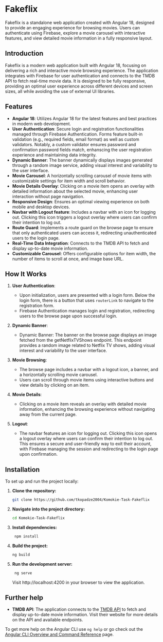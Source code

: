 # Fakeflix

Fakeflix is a standalone web application created with Angular 18, designed to provide an engaging experience for browsing movies. Users can authenticate using Firebase, explore a movie carousel with interactive features, and view detailed movie information in a fully responsive layout.

## Introduction

Fakeflix is a modern web application built with Angular 18, focusing on delivering a rich and interactive movie browsing experience. The application integrates with Firebase for user authentication and connects to the TMDB API to fetch real-time movie data. It is designed to be fully responsive, providing an optimal user experience across different devices and screen sizes, all while avoiding the use of external UI libraries.

## Features

- **Angular 18**: Utilizes Angular 18 for the latest features and best practices in modern web development.
- **User Authentication**: Secure login and registration functionalities managed through Firebase Authentication. Forms feature built-in validation (e.g., required fields, email format) as well as custom validators. Notably, a custom validator ensures password and confirmation password fields match, enhanscing the user registration experience and maintaining data integrity.
- **Dynamic Banner**: The banner dynamically displays images generated through a random image service, adding visual interest and variability to the user interface.
- **Movie Carousel**: A horizontally scrolling carousel of movie items with customizable settings for item width and scroll behavior.
- **Movie Details Overlay**: Clicking on a movie item opens an overlay with detailed information about the selected movie, enhancing user interaction without page navigation.
- **Responsive Design**: Ensures an optimal viewing experience on both mobile and desktop devices.
- **Navbar with Logout feature**: Includes a navbar with an icon for logging out. Clicking this icon triggers a logout overlay where users can confirm their intention to log out.
- **Route Guard**: Implements a route guard on the browse page to ensure that only authenticated users can access it, redirecting unauthenticated users to the login page.
- **Real-Time Data Integration**: Connects to the TMDB API to fetch and display up-to-date movie information.
- **Customizable Carousel**: Offers configurable options for item width, the number of items to scroll at once, and image base URL.

## How It Works

1. **User Authentication**:

   - Upon initialization, users are presented with a login form. Below the login form, there is a button that uses `routerLink` to navigate to the registration form.
   - Firebase Authentication manages login and registration, redirecting users to the browse page upon successful login.

2. **Dynamic Banner**:

   - Dynamic Banner: The banner on the browse page displays an image fetched from the getNetflixTVShows endpoint. This endpoint provides a random image related to Netflix TV shows, adding visual interest and variability to the user interface.

3. **Movie Browsing**:

   - The browse page includes a navbar with a logout icon, a banner, and a horizontally scrolling movie carousel.
   - Users can scroll through movie items using interactive buttons and view details by clicking on an item.

4. **Movie Details**:

   - Clicking on a movie item reveals an overlay with detailed movie information, enhancing the browsing experience without navigating away from the current page.

5. **Logout**:
   - The navbar features an icon for logging out. Clicking this icon opens a logout overlay where users can confirm their intention to log out. This ensures a secure and user-friendly way to exit their account, with Firebase managing the session and redirecting to the login page upon confirmation.

## Installation

To set up and run the project locally:

1. **Clone the repository:**
   ```bash
   git clone https://github.com/tkopadze2004/Komokie-Task-Fakeflix
   ```
2. **Navigate into the project directory:**

   ```bash
   cd Komokie-Task-Fakeflix

   ```

3. **Install dependencies:**
   ```bash
    npm install
   ```
4. **Build the project:**
   ```bash
   ng build
   ```
5. **Run the development server:**

   ```bash
    ng serve
   ```

   Visit http://localhost:4200 in your browser to view the application.

## Further help

- **TMDB API**: The application connects to the [TMDB API](https://www.themoviedb.org/) to fetch and display up-to-date movie information. Visit their website for more details on the API and available endpoints.

To get more help on the Angular CLI use `ng help` or go check out the [Angular CLI Overview and Command Reference](https://angular.dev/tools/cli) page.
